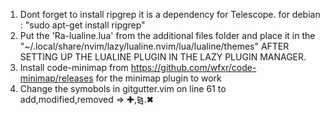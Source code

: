 1) Dont forget to install ripgrep it is a dependency for Telescope. for debian :  "sudo apt-get install ripgrep"
2) Put the 'Ra-lualine.lua' from the additional files folder and place it in the "~/.local/share/nvim/lazy/lualine.nvim/lua/lualine/themes" AFTER SETTING UP THE LUALINE PLUGIN IN THE LAZY PLUGIN MANAGER.
3) Install code-minimap from https://github.com/wfxr/code-minimap/releases for the minimap plugin to work
4) Change the symobols in gitgutter.vim on line 61 to add,modified,removed =>  ✚,⧎.✖
